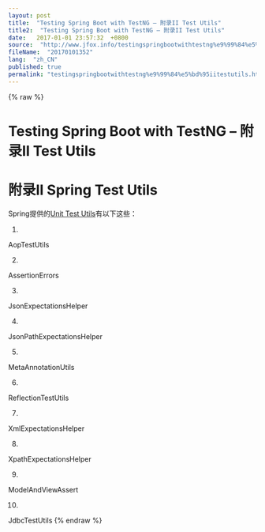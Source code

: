 ```yaml
---
layout: post
title:  "Testing Spring Boot with TestNG – 附录II Test Utils"
title2:  "Testing Spring Boot with TestNG – 附录II Test Utils"
date:   2017-01-01 23:57:32  +0800
source:  "http://www.jfox.info/testingspringbootwithtestng%e9%99%84%e5%bd%95iitestutils.html"
fileName:  "20170101352"
lang:  "zh_CN"
published: true
permalink: "testingspringbootwithtestng%e9%99%84%e5%bd%95iitestutils.html"
---
```

{% raw %}
# Testing Spring Boot with TestNG – 附录II Test Utils 


# 附录II Spring Test Utils

Spring提供的[Unit Test Utils](http://www.jfox.info/go.php?url=https://docs.spring.io/spring/docs/4.3.9.RELEASE/spring-framework-reference/html/unit-testing.html#unit-testing-support-classes)有以下这些：

1. 
AopTestUtils

2. 
AssertionErrors

3. 
JsonExpectationsHelper

4. 
JsonPathExpectationsHelper

5. 
MetaAnnotationUtils

6. 
ReflectionTestUtils

7. 
XmlExpectationsHelper

8. 
XpathExpectationsHelper

9. 
ModelAndViewAssert

10. 
JdbcTestUtils
{% endraw %}
